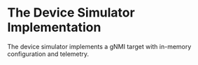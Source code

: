 <!--
SPDX-FileCopyrightText: 2022 2020-present Open Networking Foundation <info@opennetworking.org>

SPDX-License-Identifier: Apache-2.0
-->

# The Device Simulator Implementation

The device simulator implements a gNMI target with in-memory configuration and telemetry. 
